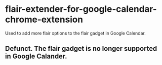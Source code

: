 # flair-extender-for-google-calendar-chrome-extension
Used to add more flair options to the flair gadget in Google Calendar.

## Defunct. The flair gadget is no longer supported in Google Calander.
